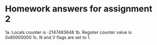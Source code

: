 # Homework answers for assignment 2

1a. Locals counter is -2147483648
1b. Register counter value is 0x80000000
1c. N and V flags are set to 1.
